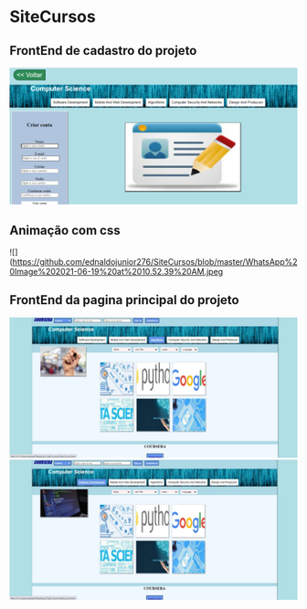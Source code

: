 # SiteCursos
## FrontEnd de cadastro do projeto
![](https://github.com/ednaldojunior276/SiteCursos/blob/master/Capturar.PNG)

## Animação com css
![](https://github.com/ednaldojunior276/SiteCursos/blob/master/WhatsApp%20Image%202021-06-19%20at%2010.52.39%20AM.jpeg

## FrontEnd da pagina principal do projeto
![](https://github.com/ednaldojunior276/SiteCursos/blob/master/WhatsApp%20Image%202021-06-19%20at%2010.53.03%20AM.jpeg)
![](https://github.com/ednaldojunior276/SiteCursos/blob/master/WhatsApp%20Image%202021-06-19%20at%2010.53.22%20AM.jpeg)
